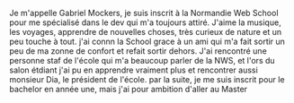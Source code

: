 Je m'appelle Gabriel Mockers, je suis inscrit à la Normandie Web School pour me spécialisé dans le dev qui m'a toujours attiré. 
J'aime la musique, les voyages, apprendre de nouvelles choses, très curieux de nature et un peu touche à tout. 
j'ai connn la School grace à un ami qui m'a fait sortir un peu de ma zonne de confort et refait sortir dehors. J'ai rencontré une personne staf de l'école qui m'a beaucoup parler de la NWS, et l'ors du salon étdiant j'ai pu en apprendre vraiment plus et rencontrer aussi monsieur Dia, le président de l'école. par la suite, je me suis inscrit pour le bachelor en année une, mais j'ai pour ambition d'aller au Master

<!---
gabriel-mockers-nws/gabriel-mockers-nws is a ✨ special ✨ repository because its `README.md` (this file) appears on your GitHub profile.
You can click the Preview link to take a look at your changes.
--->
